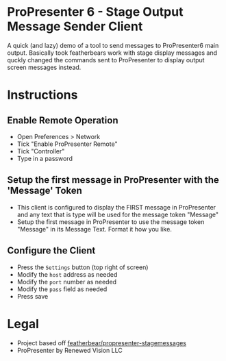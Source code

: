 # ProPresenter 6 - Stage Output Message Sender Client
A quick (and lazy) demo of a tool to send messages to ProPresenter6 main output.  Basically took featherbears work with stage display messages and quckly changed the commands sent to ProPresenter to display output screen messages instead.  

# Instructions
## Enable Remote Operation
* Open Preferences > Network
* Tick "Enable ProPresenter Remote"
* Tick "Controller"
* Type in a password

## Setup the first message in ProPresenter with the 'Message' Token
* This client is configured to display the FIRST message in ProPresenter and any text that is type will be used for the message token "Message"
* Setup the first message in ProPresenter to use the message token "Message" in its Message Text.  Format it how you like.

## Configure the Client
* Press the `Settings` button (top right of screen)
* Modify the `host` address as needed
* Modify the `port` number as needed
* Modify the `pass` field as needed
* Press save

# Legal
* Project based off [featherbear/propresenter-stagemessages](https://github.com/featherbear/propresenter-stagemessages)
* ProPresenter by Renewed Vision LLC


